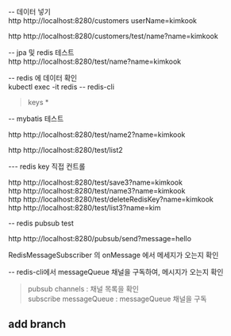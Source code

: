 
-- 데이터 넣기  
http http://localhost:8280/customers userName=kimkook

http http://localhost:8280/customers/test/name?name=kimkook

-- jpa 및 redis 테스트  
http http://localhost:8280/test/name\?name\=kimkook


-- redis 에 데이터 확인  
kubectl exec -it redis -- redis-cli
> keys *


-- mybatis 테스트  

http http://localhost:8280/test/name2\?name\=kimkook

http http://localhost:8280/test/list2



--- redis key 직접 컨트롤  

http http://localhost:8280/test/save3\?name\=kimkook  
http http://localhost:8280/test/name3\?name\=kimkook  
http http://localhost:8280/test/deleteRedisKey\?name\=kimkook  
http http://localhost:8280/test/list3\?name\=kim  


-- redis pubsub test  

http http://localhost:8280/pubsub/send\?message\=hello  

RedisMessageSubscriber 의 onMessage 에서 메세지가 오는지 확인  

-- redis-cli에서 messageQueue 채널을 구독하여, 메시지가 오는지 확인   
> pubsub channels            :  채널 목록을 확인  
> subscribe messageQueue  : messageQueue 채널을 구독  



## add branch
